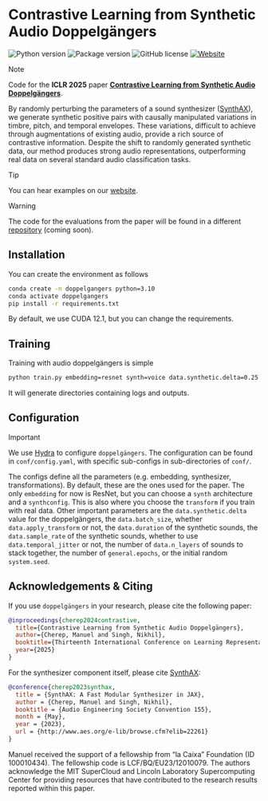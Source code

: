 # Contrastive Learning from Synthetic Audio Doppelgängers

![Python version](https://img.shields.io/badge/python-3.10-blue)
![Package version](https://img.shields.io/badge/version-0.1.0-green)
![GitHub license](https://img.shields.io/github/license/PapayaResearch/doppelgangers)
[![Website](https://img.shields.io/badge/website-DOPPELGANGERS-red)](https://doppelgangers.media.mit.edu/)

> [!NOTE]
> Code for the **ICLR 2025** paper **[Contrastive Learning from Synthetic Audio Doppelgängers](https://arxiv.org/abs/2406.05923)**.

By randomly perturbing the parameters of a sound synthesizer ([SynthAX](https://github.com/PapayaResearch/synthax)), we generate synthetic positive pairs with causally manipulated variations in timbre, pitch, and temporal envelopes. These variations, difficult to achieve through augmentations of existing audio, provide a rich source of contrastive information. Despite the shift to randomly generated synthetic data, our method produces strong audio representations, outperforming real data on several standard audio classification tasks.

> [!TIP]
> You can hear examples on our [website](https://doppelgangers.media.mit.edu/).

> [!WARNING]
> The code for the evaluations from the paper will be found in a different [repository](https://github.com/PapayaResearch/doppelgangers-experiments) (coming soon).

## Installation

You can create the environment as follows

```bash
conda create -n doppelgangers python=3.10
conda activate doppelgangers
pip install -r requirements.txt
```

By default, we use CUDA 12.1, but you can change the requirements.

## Training
Training with audio doppelgängers is simple

```bash
python train.py embedding=resnet synth=voice data.synthetic.delta=0.25 general.epochs=200
```

It will generate directories containing logs and outputs.

## Configuration
> [!IMPORTANT]
> We use [Hydra](https://hydra.cc/) to configure `doppelgängers`. The configuration can be found in `conf/config.yaml`, with specific sub-configs in sub-directories of `conf/`.

The configs define all the parameters (e.g. embedding, synthesizer, transformations). By default, these are the ones used for the paper. The only `embedding` for now is ResNet, but you can choose a `synth` architecture and a `synthconfig`. This is also where you choose the `transform` if you train with real data. Other important parameters are the `data.synthetic.delta` value for the doppelgängers, the `data.batch_size`, whether `data.apply_transform` or not, the `data.duration` of the synthetic sounds, the `data.sample_rate` of the synthetic sounds, whether to use `data.temporal_jitter` or not, the number of `data.n_layers` of sounds to stack together, the number of `general.epochs`, or the initial random `system.seed`.

## Acknowledgements & Citing

If you use `doppelgängers` in your research, please cite the following paper:
```bibtex
@inproceedings{cherep2024contrastive,
  title={Contrastive Learning from Synthetic Audio Doppelgängers},
  author={Cherep, Manuel and Singh, Nikhil},
  booktitle={Thirteenth International Conference on Learning Representations},
  year={2025}
}
```

For the synthesizer component itself, please cite [SynthAX](https://github.com/PapayaResearch/synthax):
```bibtex
@conference{cherep2023synthax,
  title = {SynthAX: A Fast Modular Synthesizer in JAX},
  author = {Cherep, Manuel and Singh, Nikhil},
  booktitle = {Audio Engineering Society Convention 155},
  month = {May},
  year = {2023},
  url = {http://www.aes.org/e-lib/browse.cfm?elib=22261}
}
```

Manuel received the support of a fellowship from “la Caixa” Foundation (ID 100010434). The fellowship code is LCF/BQ/EU23/12010079. The authors acknowledge the MIT SuperCloud and Lincoln Laboratory Supercomputing Center for providing resources that have contributed to the research results reported within this paper.
